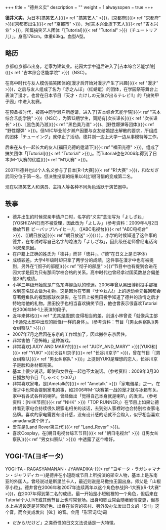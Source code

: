 +++
title = "德井义实"
description = ""
weight = 1
alwaysopen = true
+++


**德井义实**，为日本[搞笑艺人]({{< ref "搞笑艺人" >}})，[京都府]({{< ref "京都府" >}})[京都市出生]({{< ref "京都市" >}})，为[吉本兴业旗下艺人]({{< ref "吉本兴业" >}})，所属搞笑艺人团体「[Tutorial]({{< ref "Tutorial" >}})（チュートリア儿）」。身高178cm。体重63kg。血型A型。

<!--more-->


略历
----

京都府京都市出身。老家为建筑业。花园大学中退后进入了[吉本综合艺能学院]({{< ref "吉本综合艺能学院" >}})（NSC）。

在高中时代与友人模仿搞笑团体的[漫才后开始对漫才产生了兴趣]({{< ref "漫才" >}})，之后与友人组成了名为「赤之んぼ」（红蜻蜓）的团体，在学园祭等舞台上表演了漫才。也曾在日本节目『天才・たけしの元気が出るテレビ!!』的「搞笑甲子园」中进入初赛。

在预备校时代，被高中同学濑户所邀请，进入了[吉本综合艺能学院]({{< ref "吉本综合艺能学院" >}})（NSC），为第13期学生，同期有[次长课长]({{< ref "次长课长" >}})、[黑色美乃滋]({{< ref "黑色美乃滋" >}})、[野性爆弹等团体]({{< ref "野性爆弹" >}})。但NSC毕业前夕濑户因要与女友结婚提出解散的要求，所组成的团体「チューイング」就停止了活动，德井则一边上大学一边从事模特等工作。

后来在从小一起长大的友人[福田充德的邀请下]({{< ref "福田充德" >}})，组成了搞笑团体「[Tutorial]({{< ref "Tutorial" >}})」。而Tutorial也在2006年得到了日本[M-1大赛的优胜]({{< ref "M1大赛" >}})。

2007年德井也以个人名义参与了日本[R-1大赛]({{< ref "R1大赛" >}})，和なだぎ武同分位于第一名，但决胜投票的结果以4比1很可惜的变成第二名。

现在以搞笑艺人和演员、主持人等各种不同角色活跃于演艺圈中。

轶事
----

-   德井出生的时候双亲申请户口时，名字的“义实”念法写为「よしざね」(YOSHIZANE)而不被受理，因此改为「よしみ」（参考资料：2009年4月2日播放节目
    ビーバップ!ハイヒー儿
    （[ABC电视台]({{< ref "ABC电视台" >}})、（[朝日放送]({{< ref "朝日放送" >}})）））。小学的时候知道了这件事的德井，在考试时写自己名字的唸法为「よしざね」，因此级任老师曾经电话询问双亲原因。
-   在户籍上正确的姓氏为「德井」而非「徳井」。(“德”在日文上是旧字体)
-   成绩较差。大学4年级时却只拿了两学分的成绩，这件事在漫才中也有被提到，另外在“[彻子的部屋]({{< ref "彻子的部屋" >}})”节目中也有提到会进花园大学是因为只有那间学校合格的关系。高中时代也曾经拿过国英数总合偏差值29的成绩。
-   小学三年级开始就是广岛东洋鲤鱼队的球迷。2006年曾从黑田博树投手那裡收到签名球衣做为礼物。这是因为在节目『せやねん!』上的运动单元每回都会穿著鲤鱼队的複製版球衣录影，在节目上被黒田投手知道了德井的热情之后才特地给他的礼物。黒田投手也相当喜欢搞笑节目，他也曾表示很喜欢Tutorial在2006年M-1上表演的段子。
-   近年来体格({{< ref "尤其是腹部)变得相当的差。剑道小林曾说「就像兵主部(卡通鬼太郎中出现的妖怪)一样的身体」。（参考资料：节目「[男女纠察队](男女纠察队" >}})」）
-   2007年7月之后因在东京的工作增加了，因此搬往东京居住。
-   非常害怕「恐怖箱」这种游戏。
-   非常喜欢[JUDY AND
    MARY的]({{< ref "JUDY_AND_MARY" >}})[YUKI和]({{< ref "YUKI" >}})[长谷川京子]({{< ref "长谷川京子" >}})，曾在节目「[男女纠察队]({{< ref "男女纠察队" >}})」上提到YUKI是理想的恋人，长谷川京子是脸和身材都完美。
-   基本上很少说话，即使和女性在一起也不太说话。（参考资料：2009年3月30日播放的节目「しゃべくり007」）
-   非常喜欢家电，是[Ametalk的]({{< ref "Ametalk" >}})「家电谐星」之一。在漫才中也常会提到家电的事，如2006年M-1决赛第一战的漫才就与冰箱有关。家中有各式各样的喇叭，曾经做出「觉得自己本身就是喇叭」的发言。（参考资料：[NHK节目]({{< ref "NHK" >}})「TOP
    RUNNER」）在节目上如果让德井看到家电会持续很久跟家电相关的谈话，去到别人家裡时也会特别检查家电品牌。喜欢的家电需要有设计感，没有设计感的话就不会购入，似乎相当喜欢amadana这个牌子。
-   爱车是[Land Rover第三代]({{< ref "Land_Rover" >}})。
-   喜欢Cosplay，在[朝日电视台综艺节目]({{< ref "朝日电视台" >}})《[男女纠察队]({{< ref "男女纠察队" >}})》中透露了这个嗜好。

YOGI-TA(ヨギータ)
-----------------

YOGI-TA・RAGASYAMANAN・JYAWADIKA-({{< ref "ヨギータ・ラガシャマナン・ジャワディカー)是德井在小短剧或节目上所扮演的架空人物，基本上是东南亚的外国人。曾经说过是斯里兰卡人，最近则说是马撒拉王国出身。师父是「山椒亭小粒」。德井曾在2006年和2007年连续两年以这个角色参战[R-1大赛](R-1大赛" >}})，在2007年得到第二名的成绩。最一开始是小短剧裡的一个角色，但后来在Tutorial个人LIVE或其他节目上也时常登场。出身和职业常会随著剧情变更，但基本上共通设定是非常好色、出身在贫穷的农村、另外没办法发出日文的「SHI」这个音，而会变成发出［θi:］的音。会用「形容词/动词
+ だから/だけど」之类奇怪的日文文法说话是一大特徵。
